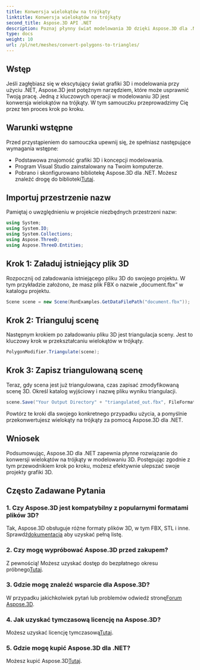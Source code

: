 ```yaml
---
title: Konwersja wielokątów na trójkąty
linktitle: Konwersja wielokątów na trójkąty
second_title: Aspose.3D API .NET
description: Poznaj płynny świat modelowania 3D dzięki Aspose.3D dla .NET. Z łatwością przekonwertuj wielokąty na trójkąty, korzystając z naszego przewodnika krok po kroku. Pobierz teraz bezpłatną wersję próbną!
type: docs
weight: 10
url: /pl/net/meshes/convert-polygons-to-triangles/
---
```

## Wstęp
Jeśli zagłębiasz się w ekscytujący świat grafiki 3D i modelowania przy użyciu .NET, Aspose.3D jest potężnym narzędziem, które może usprawnić Twoją pracę. Jedną z kluczowych operacji w modelowaniu 3D jest konwersja wielokątów na trójkąty. W tym samouczku przeprowadzimy Cię przez ten proces krok po kroku.
## Warunki wstępne
Przed przystąpieniem do samouczka upewnij się, że spełniasz następujące wymagania wstępne:
- Podstawowa znajomość grafiki 3D i koncepcji modelowania.
- Program Visual Studio zainstalowany na Twoim komputerze.
-  Pobrano i skonfigurowano bibliotekę Aspose.3D dla .NET. Możesz znaleźć drogę do biblioteki[Tutaj](https://releases.aspose.com/3d/net/).
## Importuj przestrzenie nazw
Pamiętaj o uwzględnieniu w projekcie niezbędnych przestrzeni nazw:
```csharp
using System;
using System.IO;
using System.Collections;
using Aspose.ThreeD;
using Aspose.ThreeD.Entities;
```
## Krok 1: Załaduj istniejący plik 3D
Rozpocznij od załadowania istniejącego pliku 3D do swojego projektu. W tym przykładzie założono, że masz plik FBX o nazwie „document.fbx” w katalogu projektu.
```csharp
Scene scene = new Scene(RunExamples.GetDataFilePath("document.fbx"));
```
## Krok 2: Trianguluj scenę
Następnym krokiem po załadowaniu pliku 3D jest triangulacja sceny. Jest to kluczowy krok w przekształcaniu wielokątów w trójkąty.
```csharp
PolygonModifier.Triangulate(scene);
```
## Krok 3: Zapisz triangulowaną scenę
Teraz, gdy scena jest już triangulowana, czas zapisać zmodyfikowaną scenę 3D. Określ katalog wyjściowy i nazwę pliku wyniku triangulacji.
```csharp
scene.Save("Your Output Directory" + "triangulated_out.fbx", FileFormat.FBX7400ASCII);
```
Powtórz te kroki dla swojego konkretnego przypadku użycia, a pomyślnie przekonwertujesz wielokąty na trójkąty za pomocą Aspose.3D dla .NET.
## Wniosek
Podsumowując, Aspose.3D dla .NET zapewnia płynne rozwiązanie do konwersji wielokątów na trójkąty w modelowaniu 3D. Postępując zgodnie z tym przewodnikiem krok po kroku, możesz efektywnie ulepszać swoje projekty grafiki 3D.
## Często Zadawane Pytania
### 1. Czy Aspose.3D jest kompatybilny z popularnymi formatami plików 3D?
 Tak, Aspose.3D obsługuje różne formaty plików 3D, w tym FBX, STL i inne. Sprawdź[dokumentacja](https://reference.aspose.com/3d/net/) aby uzyskać pełną listę.
### 2. Czy mogę wypróbować Aspose.3D przed zakupem?
 Z pewnością! Możesz uzyskać dostęp do bezpłatnego okresu próbnego[Tutaj](https://releases.aspose.com/).
### 3. Gdzie mogę znaleźć wsparcie dla Aspose.3D?
 W przypadku jakichkolwiek pytań lub problemów odwiedź stronę[Forum Aspose.3D](https://forum.aspose.com/c/3d/18).
### 4. Jak uzyskać tymczasową licencję na Aspose.3D?
 Możesz uzyskać licencję tymczasową[Tutaj](https://purchase.aspose.com/temporary-license/).
### 5. Gdzie mogę kupić Aspose.3D dla .NET?
 Możesz kupić Aspose.3D[Tutaj](https://purchase.aspose.com/buy).
